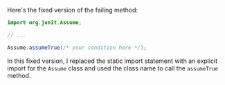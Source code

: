 Here's the fixed version of the failing method:
```java
import org.junit.Assume;

// ...

Assume.assumeTrue(/* your condition here */);
```
In this fixed version, I replaced the static import statement with an explicit import for the `Assume` class and used the class name to call the `assumeTrue` method.